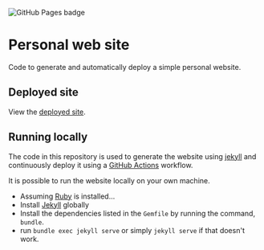 ![GitHub Pages badge](https://github.com/bloombar/amos-web-site/actions/workflows/deploy-site-to-i6/badge.svg)

# Personal web site

Code to generate and automatically deploy a simple personal website.

## Deployed site

View the [deployed site](https://i6.cims.nyu.edu/~ab1258/tmp).

## Running locally

The code in this repository is used to generate the website using [jekyll](https://jekyllrb.com/) and continuously deploy it using a [GitHub Actions](https://github.com/features/actions) workflow.

It is possible to run the website locally on your own machine.

- Assuming [Ruby](https://www.ruby-lang.org/en/documentation/installation/) is installed...
- Install [Jekyll](https://jekyllrb.com/) globally
- Install the dependencies listed in the `Gemfile` by running the command, `bundle`.
- run `bundle exec jekyll serve` or simply `jekyll serve` if that doesn't work.
